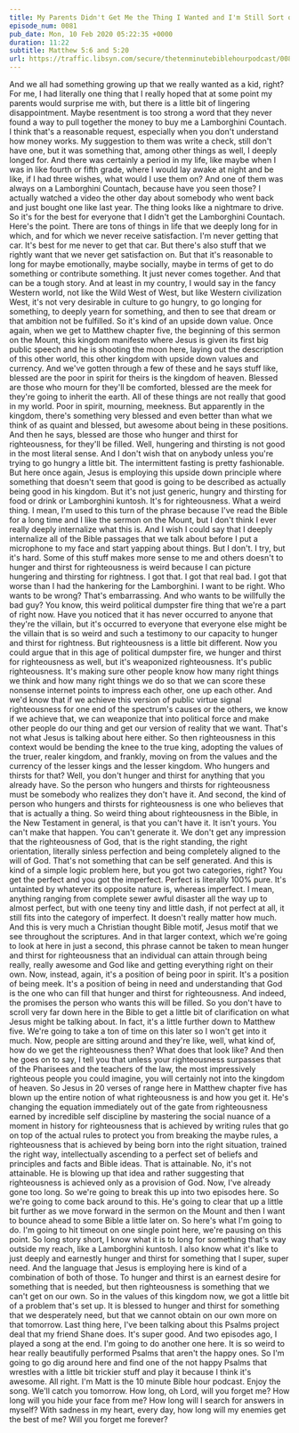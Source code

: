 ```yaml
---
title: My Parents Didn't Get Me the Thing I Wanted and I'm Still Sort of Grouchy About It
episode_num: 0081
pub_date: Mon, 10 Feb 2020 05:22:35 +0000
duration: 11:22
subtitle: Matthew 5:6 and 5:20
url: https://traffic.libsyn.com/secure/thetenminutebiblehourpodcast/0081_Final.mp3
---
```


 And we all had something growing up that we really wanted as a kid, right? For me, I had literally one thing that I really hoped that at some point my parents would surprise me with, but there is a little bit of lingering disappointment. Maybe resentment is too strong a word that they never found a way to pull together the money to buy me a Lamborghini Countach. I think that's a reasonable request, especially when you don't understand how money works. My suggestion to them was write a check, still don't have one, but it was something that, among other things as well, I deeply longed for. And there was certainly a period in my life, like maybe when I was in like fourth or fifth grade, where I would lay awake at night and be like, if I had three wishes, what would I use them on? And one of them was always on a Lamborghini Countach, because have you seen those? I actually watched a video the other day about somebody who went back and just bought one like last year. The thing looks like a nightmare to drive. So it's for the best for everyone that I didn't get the Lamborghini Countach. Here's the point. There are tons of things in life that we deeply long for in which, and for which we never receive satisfaction. I'm never getting that car. It's best for me never to get that car. But there's also stuff that we rightly want that we never get satisfaction on. But that it's reasonable to long for maybe emotionally, maybe socially, maybe in terms of get to do something or contribute something. It just never comes together. And that can be a tough story. And at least in my country, I would say in the fancy Western world, not like the Wild West of West, but like Western civilization West, it's not very desirable in culture to go hungry, to go longing for something, to deeply yearn for something, and then to see that dream or that ambition not be fulfilled. So it's kind of an upside down value. Once again, when we get to Matthew chapter five, the beginning of this sermon on the Mount, this kingdom manifesto where Jesus is given its first big public speech and he is shooting the moon here, laying out the description of this other world, this other kingdom with upside down values and currency. And we've gotten through a few of these and he says stuff like, blessed are the poor in spirit for theirs is the kingdom of heaven. Blessed are those who mourn for they'll be comforted, blessed are the meek for they're going to inherit the earth. All of these things are not really that good in my world. Poor in spirit, mourning, meekness. But apparently in the kingdom, there's something very blessed and even better than what we think of as quaint and blessed, but awesome about being in these positions. And then he says, blessed are those who hunger and thirst for righteousness, for they'll be filled. Well, hungering and thirsting is not good in the most literal sense. And I don't wish that on anybody unless you're trying to go hungry a little bit. The intermittent fasting is pretty fashionable. But here once again, Jesus is employing this upside down principle where something that doesn't seem that good is going to be described as actually being good in his kingdom. But it's not just generic, hungry and thirsting for food or drink or Lamborghini kuntosh. It's for righteousness. What a weird thing. I mean, I'm used to this turn of the phrase because I've read the Bible for a long time and I like the sermon on the Mount, but I don't think I ever really deeply internalize what this is. And I wish I could say that I deeply internalize all of the Bible passages that we talk about before I put a microphone to my face and start yapping about things. But I don't. I try, but it's hard. Some of this stuff makes more sense to me and others doesn't to hunger and thirst for righteousness is weird because I can picture hungering and thirsting for rightness. I got that. I got that real bad. I got that worse than I had the hankering for the Lamborghini. I want to be right. Who wants to be wrong? That's embarrassing. And who wants to be willfully the bad guy? You know, this weird political dumpster fire thing that we're a part of right now. Have you noticed that it has never occurred to anyone that they're the villain, but it's occurred to everyone that everyone else might be the villain that is so weird and such a testimony to our capacity to hunger and thirst for rightness. But righteousness is a little bit different. Now you could argue that in this age of political dumpster fire, we hunger and thirst for righteousness as well, but it's weaponized righteousness. It's public righteousness. It's making sure other people know how many right things we think and how many right things we do so that we can score these nonsense internet points to impress each other, one up each other. And we'd know that if we achieve this version of public virtue signal righteousness for one end of the spectrum's causes or the others, we know if we achieve that, we can weaponize that into political force and make other people do our thing and get our version of reality that we want. That's not what Jesus is talking about here either. So then righteousness in this context would be bending the knee to the true king, adopting the values of the truer, realer kingdom, and frankly, moving on from the values and the currency of the lesser kings and the lesser kingdom. Who hungers and thirsts for that? Well, you don't hunger and thirst for anything that you already have. So the person who hungers and thirsts for righteousness must be somebody who realizes they don't have it. And second, the kind of person who hungers and thirsts for righteousness is one who believes that that is actually a thing. So weird thing about righteousness in the Bible, in the New Testament in general, is that you can't have it. It isn't yours. You can't make that happen. You can't generate it. We don't get any impression that the righteousness of God, that is the right standing, the right orientation, literally sinless perfection and being completely aligned to the will of God. That's not something that can be self generated. And this is kind of a simple logic problem here, but you got two categories, right? You get the perfect and you got the imperfect. Perfect is literally 100% pure. It's untainted by whatever its opposite nature is, whereas imperfect. I mean, anything ranging from complete sewer awful disaster all the way up to almost perfect, but with one teeny tiny and little dash, if not perfect at all, it still fits into the category of imperfect. It doesn't really matter how much. And this is very much a Christian thought Bible motif, Jesus motif that we see throughout the scriptures. And in that larger context, which we're going to look at here in just a second, this phrase cannot be taken to mean hunger and thirst for righteousness that an individual can attain through being really, really awesome and God like and getting everything right on their own. Now, instead, again, it's a position of being poor in spirit. It's a position of being meek. It's a position of being in need and understanding that God is the one who can fill that hunger and thirst for righteousness. And indeed, the promises the person who wants this will be filled. So you don't have to scroll very far down here in the Bible to get a little bit of clarification on what Jesus might be talking about. In fact, it's a little further down to Matthew five. We're going to take a ton of time on this later so I won't get into it much. Now, people are sitting around and they're like, well, what kind of, how do we get the righteousness then? What does that look like? And then he goes on to say, I tell you that unless your righteousness surpasses that of the Pharisees and the teachers of the law, the most impressively righteous people you could imagine, you will certainly not into the kingdom of heaven. So Jesus in 20 verses of range here in Matthew chapter five has blown up the entire notion of what righteousness is and how you get it. He's changing the equation immediately out of the gate from righteousness earned by incredible self discipline by mastering the social nuance of a moment in history for righteousness that is achieved by writing rules that go on top of the actual rules to protect you from breaking the maybe rules, a righteousness that is achieved by being born into the right situation, trained the right way, intellectually ascending to a perfect set of beliefs and principles and facts and Bible ideas. That is attainable. No, it's not attainable. He is blowing up that idea and rather suggesting that righteousness is achieved only as a provision of God. Now, I've already gone too long. So we're going to break this up into two episodes here. So we're going to come back around to this. He's going to clear that up a little bit further as we move forward in the sermon on the Mount and then I want to bounce ahead to some Bible a little later on. So here's what I'm going to do. I'm going to hit timeout on one single point here, we're pausing on this point. So long story short, I know what it is to long for something that's way outside my reach, like a Lamborghini kuntosh. I also know what it's like to just deeply and earnestly hunger and thirst for something that I super, super need. And the language that Jesus is employing here is kind of a combination of both of those. To hunger and thirst is an earnest desire for something that is needed, but then righteousness is something that we can't get on our own. So in the values of this kingdom now, we got a little bit of a problem that's set up. It is blessed to hunger and thirst for something that we desperately need, but that we cannot obtain on our own more on that tomorrow. Last thing here, I've been talking about this Psalms project deal that my friend Shane does. It's super good. And two episodes ago, I played a song at the end. I'm going to do another one here. It is so weird to hear really beautifully performed Psalms that aren't the happy ones. So I'm going to go dig around here and find one of the not happy Psalms that wrestles with a little bit trickier stuff and play it because I think it's awesome. All right. I'm Matt is the 10 minute Bible hour podcast. Enjoy the song. We'll catch you tomorrow. How long, oh Lord, will you forget me? How long will you hide your face from me? How long will I search for answers in myself? With sadness in my heart, every day, how long will my enemies get the best of me? Will you forget me forever?